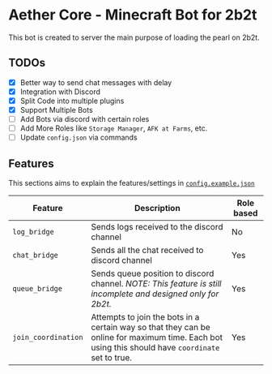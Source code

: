 # Aether Core - Minecraft Bot for 2b2t

This bot is created to server the main purpose of loading the pearl on 2b2t.

## TODOs

- [x] Better way to send chat messages with delay
- [x] Integration with Discord
- [x] Split Code into multiple plugins
- [x] Support Multiple Bots
- [ ] Add Bots via discord with certain roles
- [ ] Add More Roles like `Storage Manager`, `AFK at Farms`, etc.
- [ ] Update `config.json` via commands

## Features

This sections aims to explain the features/settings in [`config.example.json`](./config.example.json)

| Feature             | Description                                                                                                                                       | Role based |
|---------------------|---------------------------------------------------------------------------------------------------------------------------------------------------|------------|
| `log_bridge`        | Sends logs received to the discord channel                                                                                                        | No         |
| `chat_bridge`       | Sends all the chat received to discord channel                                                                                                    | Yes        |
| `queue_bridge`      | Sends queue position to discord channel. _NOTE: This feature is still incomplete and designed only for 2b2t._                                     | Yes        |
| `join_coordination` | Attempts to join the bots in a certain way so that they can be online for maximum time. Each bot using this should have `coordinate` set to true. | Yes        |